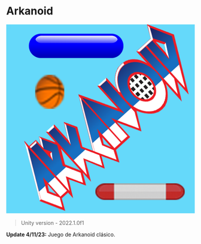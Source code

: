 # Arkanoid 
![](https://github.com/camilo1962/MyArKaNoId/blob/main/Assets/Sprites/LogoArkanoid.png)


> Unity version - 2022.1.0f1

**Update 4/11/23:** Juego de Arkanoid clásico.
